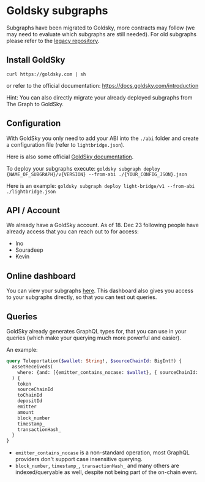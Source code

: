 # Goldsky subgraphs
Subgraphs have been migrated to Goldsky, more contracts may follow (we may need to evaluate which subgraphs are still needed).
For old subgraphs please refer to the [legacy repository](https://github.com/bobanetwork/boba/tree/develop/packages/boba/subgraph).

## Install GoldSky
`curl https://goldsky.com | sh`

or refer to the official documentation: https://docs.goldsky.com/introduction

Hint: You can also directly migrate your already deployed subgraphs from The Graph to GoldSky.

## Configuration
With GoldSky you only need to add your ABI into the `./abi` folder and create a configuration file (refer to `lightbridge.json`).

Here is also some official [GoldSky documentation](https://docs.goldsky.com/subgraphs/introduction).

To deploy your subgraphs execute:
`goldsky subgraph deploy {NAME_OF_SUBGRAPH}/v{VERSION} --from-abi ./{YOUR_CONFIG_JSON}.json`

Here is an example:
`goldsky subgraph deploy light-bridge/v1 --from-abi ./lightbridge.json`

## API / Account
We already have a GoldSky account. As of 18. Dec 23 following people have already access that you can reach out to for access:
- Ino
- Souradeep
- Kevin

## Online dashboard
You can view your subgraphs [here](https://app.goldsky.com/dashboard/subgraphs).
This dashboard also gives you access to your subgraphs directly, so that you can test out queries.

## Queries
GoldSky already generates GraphQL types for, that you can use in your queries (which make your querying much more powerful and easier).

An example:

```graphql
query Teleportation($wallet: String!, $sourceChainId: BigInt!) {
  assetReceiveds(
    where: {and: [{emitter_contains_nocase: $wallet}, { sourceChainId: $sourceChainId }]}
  ) {
    token
    sourceChainId
    toChainId
    depositId
    emitter
    amount
    block_number
    timestamp_
    transactionHash_
  }
}
```

- `emitter_contains_nocase` is a non-standard operation, most GraphQL providers don't support case insensitive querying.
- `block_number`, `timestamp_`, `transactionHash_` and many others are indexed/queryable as well, despite not being part of the on-chain event.

